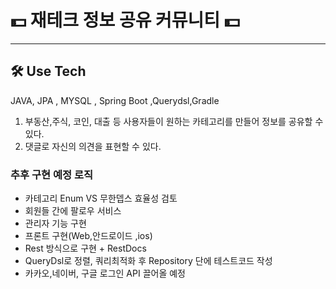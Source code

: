 # 💵 재테크 정보 공유 커뮤니티 💵
---
##  🛠 Use Tech 
JAVA, JPA , MYSQL , Spring Boot ,Querydsl,Gradle
1. 부동산,주식, 코인, 대출 등 사용자들이 원하는 카테고리를 만들어 정보를 공유할 수 있다.
2. 댓글로 자신의 의견을 표현할 수 있다.    
  
### 추후 구현 예정 로직
* 카테고리 Enum VS 무한뎁스 효율성 검토
* 회원들 간에 팔로우 서비스
* 관리자 기능 구현
* 프론트 구현(Web,안드로이드 ,ios)
* Rest 방식으로 구현 + RestDocs
* QueryDsl로 정렬, 쿼리최적화 후 Repository 단에 테스트코드 작성
* 카카오,네이버, 구글 로그인 API 끌어올 예정 

